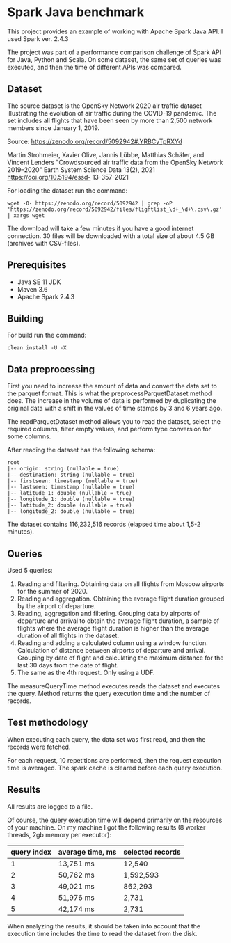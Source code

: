 # Spark Java benchmark

This project provides an example of working with Apache Spark Java API. I used Spark ver. 2.4.3

The project was part of a performance comparison challenge of Spark API for Java, Python and Scala.
On some dataset, the same set of queries was executed, and then the time of different APIs was compared.

## Dataset

The source dataset is the OpenSky Network 2020 air traffic dataset illustrating the evolution of air traffic during 
the COVID-19 pandemic. The set includes all flights that have been seen by more than 2,500 network members since January 1, 2019.

Source: https://zenodo.org/record/5092942#.YRBCyTpRXYd

Martin Strohmeier, Xavier Olive, Jannis Lübbe, Matthias Schäfer, and Vincent Lenders "Crowdsourced air traffic data from the OpenSky Network 2019–2020" Earth System Science Data 13(2), 2021 https://doi.org/10.5194/essd- 13-357-2021

For loading the dataset run the command:
```
wget -O- https://zenodo.org/record/5092942 | grep -oP 'https://zenodo.org/record/5092942/files/flightlist_\d+_\d+\.csv\.gz' | xargs wget
```

The download will take a few minutes if you have a good internet connection. 30 files will be downloaded with a total size of about 4.5 GB (archives with CSV-files).

## Prerequisites
* Java SE 11 JDK
* Maven 3.6
* Apache Spark 2.4.3

## Building

For build run the command:
```
clean install -U -X
```

## Data preprocessing

First you need to increase the amount of data and convert the data set to the parquet format. This is what the preprocessParquetDataset method does. The increase in the volume of data is performed by duplicating the original data with a shift in the values of time stamps by 3 and 6 years ago. 

The readParquetDataset method allows you to read the dataset, select the required columns, filter empty values, and perform type conversion for some columns.

After reading the dataset has the following schema:
```
root
|-- origin: string (nullable = true)
|-- destination: string (nullable = true)
|-- firstseen: timestamp (nullable = true)
|-- lastseen: timestamp (nullable = true)
|-- latitude_1: double (nullable = true)
|-- longitude_1: double (nullable = true)
|-- latitude_2: double (nullable = true)
|-- longitude_2: double (nullable = true)
```
The dataset contains 116,232,516 records (elapsed time about 1,5-2 minutes).

## Queries

Used 5 queries:
1. Reading and filtering. Obtaining data on all flights from Moscow airports for the summer of 2020.
2. Reading and aggregation. Obtaining the average flight duration grouped by the airport of departure.
3. Reading, aggregation and filtering. Grouping data by airports of departure and arrival to obtain the average flight duration, a sample of flights where the average flight duration is higher than the average duration of all flights in the dataset.
4. Reading and adding a calculated column using a window function. Calculation of distance between airports of departure and arrival. Grouping by date of flight and calculating the maximum distance for the last 30 days from the date of flight.
5. The same as the 4th request. Only using a UDF.

The measureQueryTime method executes reads the dataset and executes the query. Method returns the query execution time and the number of records.

## Test methodology

When executing each query, the data set was first read, and then the records were fetched.

For each request, 10 repetitions are performed, then the request execution time is averaged. The spark cache is cleared before each query execution.

## Results
All results are logged to a file.

Of course, the query execution time will depend primarily on the resources of your machine. On my machine I got the following results (8 worker threads, 2gb memory per executor):

| query index | average time, ms | selected records   | 
|-------------|------------------|--------------------|
| 1           | 13,751 ms        | 12,540             |
| 2           | 50,762 ms        | 1,592,593          |
| 3           | 49,021 ms        | 862,293            |
| 4           | 51,976 ms        | 2,731              |
| 5           | 42,174 ms        | 2,731              |

When analyzing the results, it should be taken into account that the execution time includes the time to read the dataset from the disk.
